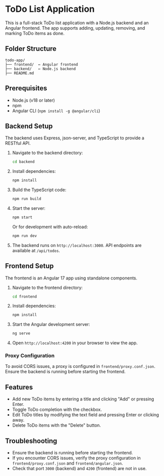 # ToDo List Application

This is a full-stack ToDo list application with a Node.js backend and an Angular frontend. The app supports adding, updating, removing, and marking ToDo items as done.

## Folder Structure

```
todo-app/
├── frontend/  ← Angular frontend
├── backend/   ← Node.js backend
├── README.md
```

## Prerequisites

- Node.js (v18 or later)
- npm
- Angular CLI (`npm install -g @angular/cli`)

## Backend Setup

The backend uses Express, json-server, and TypeScript to provide a RESTful API.

1. Navigate to the backend directory:
   ```bash
   cd backend
   ```
2. Install dependencies:
   ```bash
   npm install
   ```
3. Build the TypeScript code:
   ```bash
   npm run build
   ```
4. Start the server:
   ```bash
   npm start
   ```
   Or for development with auto-reload:
   ```bash
   npm run dev
   ```
5. The backend runs on `http://localhost:3000`. API endpoints are available at `/api/todos`.

## Frontend Setup

The frontend is an Angular 17 app using standalone components.

1. Navigate to the frontend directory:
   ```bash
   cd frontend
   ```
2. Install dependencies:
   ```bash
   npm install
   ```
3. Start the Angular development server:
   ```bash
   ng serve
   ```
4. Open `http://localhost:4200` in your browser to view the app.

### Proxy Configuration

To avoid CORS issues, a proxy is configured in `frontend/proxy.conf.json`. Ensure the backend is running before starting the frontend.

## Features

- Add new ToDo items by entering a title and clicking "Add" or pressing Enter.
- Toggle ToDo completion with the checkbox.
- Edit ToDo titles by modifying the text field and pressing Enter or clicking away.
- Delete ToDo items with the "Delete" button.

## Troubleshooting

- Ensure the backend is running before starting the frontend.
- If you encounter CORS issues, verify the proxy configuration in `frontend/proxy.conf.json` and `frontend/angular.json`.
- Check that port `3000` (backend) and `4200` (frontend) are not in use.